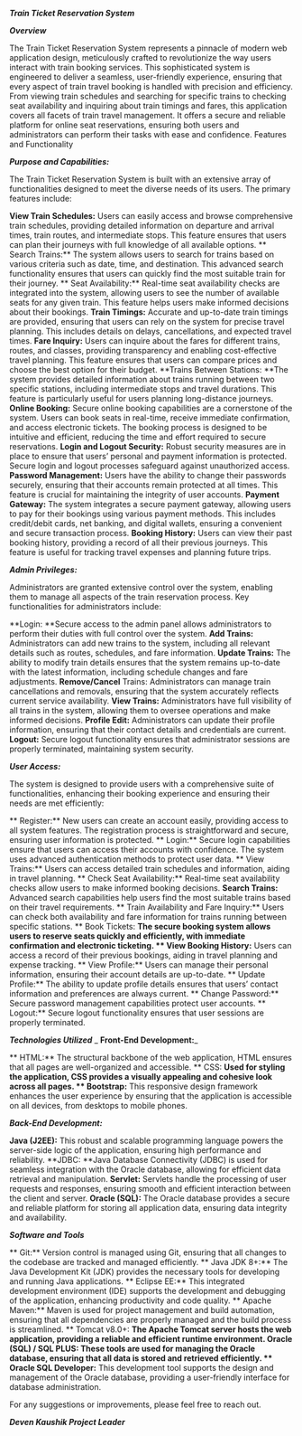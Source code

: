 _**Train Ticket Reservation System**_

_**Overview**_

The Train Ticket Reservation System represents a pinnacle of modern web application design, meticulously crafted to revolutionize the way users interact with train booking services. This sophisticated system is engineered to deliver a seamless, user-friendly experience, ensuring that every aspect of train travel booking is handled with precision and efficiency. From viewing train schedules and searching for specific trains to checking seat availability and inquiring about train timings and fares, this application covers all facets of train travel management. It offers a secure and reliable platform for online seat reservations, ensuring both users and administrators can perform their tasks with ease and confidence.
Features and Functionality

_**Purpose and Capabilities:**_

The Train Ticket Reservation System is built with an extensive array of functionalities designed to meet the diverse needs of its users. The primary features include:

**View Train Schedules:** Users can easily access and browse comprehensive train schedules, providing detailed information on departure and arrival times, train routes, and intermediate stops. This feature ensures that users can plan their journeys with full knowledge of all available options.
** Search Trains:** The system allows users to search for trains based on various criteria such as date, time, and destination. This advanced search functionality ensures that users can quickly find the most suitable train for their journey.
** Seat Availability:** Real-time seat availability checks are integrated into the system, allowing users to see the number of available seats for any given train. This feature helps users make informed decisions about their bookings.
**Train Timings:** Accurate and up-to-date train timings are provided, ensuring that users can rely on the system for precise travel planning. This includes details on delays, cancellations, and expected travel times.
**Fare Inquiry:** Users can inquire about the fares for different trains, routes, and classes, providing transparency and enabling cost-effective travel planning. This feature ensures that users can compare prices and choose the best option for their budget.
**Trains Between Stations: **The system provides detailed information about trains running between two specific stations, including intermediate stops and travel durations. This feature is particularly useful for users planning long-distance journeys.
**Online Booking:** Secure online booking capabilities are a cornerstone of the system. Users can book seats in real-time, receive immediate confirmation, and access electronic tickets. The booking process is designed to be intuitive and efficient, reducing the time and effort required to secure reservations.
**Login and Logout Security:** Robust security measures are in place to ensure that users’ personal and payment information is protected. Secure login and logout processes safeguard against unauthorized access.
**Password Management:** Users have the ability to change their passwords securely, ensuring that their accounts remain protected at all times. This feature is crucial for maintaining the integrity of user accounts.
**Payment Gateway:** The system integrates a secure payment gateway, allowing users to pay for their bookings using various payment methods. This includes credit/debit cards, net banking, and digital wallets, ensuring a convenient and secure transaction process.
**Booking History:** Users can view their past booking history, providing a record of all their previous journeys. This feature is useful for tracking travel expenses and planning future trips.

_**Admin Privileges:**_

Administrators are granted extensive control over the system, enabling them to manage all aspects of the train reservation process. Key functionalities for administrators include:

**Login: **Secure access to the admin panel allows administrators to perform their duties with full control over the system.
**Add Trains:** Administrators can add new trains to the system, including all relevant details such as routes, schedules, and fare information.
**Update Trains:** The ability to modify train details ensures that the system remains up-to-date with the latest information, including schedule changes and fare adjustments.
**Remove/Cancel** Trains: Administrators can manage train cancellations and removals, ensuring that the system accurately reflects current service availability.
**View Trains:** Administrators have full visibility of all trains in the system, allowing them to oversee operations and make informed decisions.
**Profile Edit:** Administrators can update their profile information, ensuring that their contact details and credentials are current.
**Logout:** Secure logout functionality ensures that administrator sessions are properly terminated, maintaining system security.

_**User Access:**_

The system is designed to provide users with a comprehensive suite of functionalities, enhancing their booking experience and ensuring their needs are met efficiently:

** Register:** New users can create an account easily, providing access to all system features. The registration process is straightforward and secure, ensuring user information is protected.
** Login:** Secure login capabilities ensure that users can access their accounts with confidence. The system uses advanced authentication methods to protect user data.
** View Trains:** Users can access detailed train schedules and information, aiding in travel planning.
** Check Seat Availability:** Real-time seat availability checks allow users to make informed booking decisions.
**Search Trains:** Advanced search capabilities help users find the most suitable trains based on their travel requirements.
** Train Availability and Fare Inquiry:** Users can check both availability and fare information for trains running between specific stations.
** Book Tickets: **The secure booking system allows users to reserve seats quickly and efficiently, with immediate confirmation and electronic ticketing.
** View Booking History:** Users can access a record of their previous bookings, aiding in travel planning and expense tracking.
** View Profile:** Users can manage their personal information, ensuring their account details are up-to-date.
** Update Profile:** The ability to update profile details ensures that users’ contact information and preferences are always current.
** Change Password:** Secure password management capabilities protect user accounts.
** Logout:** Secure logout functionality ensures that user sessions are properly terminated.

_**Technologies Utilized**_
_
**Front-End Development:**_

  ** HTML:** The structural backbone of the web application, HTML ensures that all pages are well-organized and accessible.
  **  CSS: **Used for styling the application, CSS provides a visually appealing and cohesive look across all pages.
  **  Bootstrap:** This responsive design framework enhances the user experience by ensuring that the application is accessible on all devices, from desktops to mobile phones.

_**Back-End Development:**_

 **Java (J2EE):** This robust and scalable programming language powers the server-side logic of the application, ensuring high performance and reliability.
 **JDBC: **Java Database Connectivity (JDBC) is used for seamless integration with the Oracle database, allowing for efficient data retrieval and manipulation.
 **Servlet:** Servlets handle the processing of user requests and responses, ensuring smooth and efficient interaction between the client and server.
 **Oracle (SQL):** The Oracle database provides a secure and reliable platform for storing all application data, ensuring data integrity and availability.

_**Software and Tools**_

   ** Git:** Version control is managed using Git, ensuring that all changes to the codebase are tracked and managed efficiently.
   ** Java JDK 8+:** The Java Development Kit (JDK) provides the necessary tools for developing and running Java applications.
   ** Eclipse EE:** This integrated development environment (IDE) supports the development and debugging of the application, enhancing productivity and code quality.
   **  Apache Maven:** Maven is used for project management and build automation, ensuring that all dependencies are properly managed and the build process is streamlined.
   ** Tomcat v8.0+: **The Apache Tomcat server hosts the web application, providing a reliable and efficient runtime environment.
   **Oracle (SQL) / SQL PLUS:** These tools are used for managing the Oracle database, ensuring that all data is stored and retrieved efficiently.
   ** Oracle SQL Developer:** This development tool supports the design and management of the Oracle database, providing a user-friendly interface for database administration.

For any suggestions or improvements, please feel free to reach out.

_**Deven Kaushik
Project Leader**_
